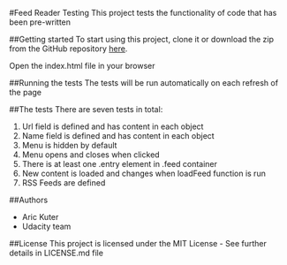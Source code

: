 #Feed Reader Testing
This project tests the functionality of code that has been pre-written

##Getting started
To start using this project, clone it or download the zip from the GitHub repository <a href=https://github.com/arickuter/feed-reader>here</a>.

Open the index.html file in your browser

##Running the tests
The tests will be run automatically on each refresh of the page

##The tests
There are seven tests in total:

1. Url field is defined and has content in each object
2. Name field is defined and has content in each object
3. Menu is hidden by default
4. Menu opens and closes when clicked
5. There is at least one .entry element in .feed container
6. New content is loaded and changes when loadFeed function is run
7. RSS Feeds are defined

##Authors
- Aric Kuter
- Udacity team

##License
This project is licensed under the MIT License - See further details in LICENSE.md file